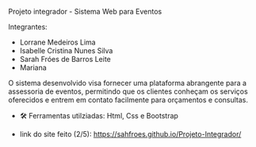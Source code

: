 Projeto integrador - Sistema Web para Eventos 

 Integrantes:

- Lorrane Medeiros Lima
- Isabelle Cristina Nunes Silva
- Sarah Fróes de Barros Leite
- Mariana


O sistema desenvolvido visa fornecer uma plataforma abrangente para a assessoria de eventos, permitindo que os clientes conheçam os serviços oferecidos e entrem em contato facilmente para orçamentos e consultas.

- 🛠️ Ferramentas utilziadas: Html, Css e Bootstrap


- link do site feito (2/5): https://sahfroes.github.io/Projeto-Integrador/
